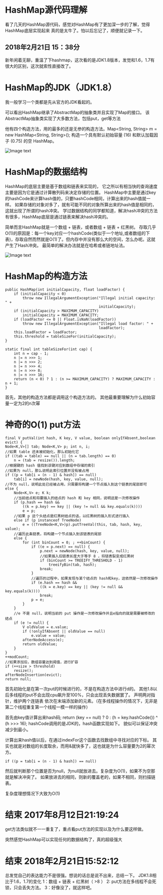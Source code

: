 # HashMap源代码理解

看了几天的HashMap源代码，感觉对HashMap有了更加深一步的了解，觉得HashMap底层实现起来
真的是太牛了。怕以后忘记了，顺便就记录一下。

## 2018年2月21日 15：38分

新年闲着无聊，重温了下hashmap，这次看的是JDK1.8版本，发觉和1.6，1.7有很大的区别，这次就索性直接改了。

# HashMap的JDK（JDK1.8）

我一般学习一个类都是先从官方的JDK看起的。

可以看出HashMap继承了AbstractMap的抽象类并且实现了Map的接口。
该AbstractMap抽象类实现了大多数方法，包括put，get等方法

他有四个构造方法，用的最多的还是无参的构造方法。Map<String, String> m = new HashMap<String, String>(); 构造一个具有默认初始容量 (16) 和默认加载因子 (0.75) 的空 HashMap。

![Image text](https://github.com/wenbochang888/JDK/blob/master/img/HashMapJdk.png)



# HashMap的数据结构

HashMap的底层主要是基于数组和链表来实现的，
它之所以有相当快的查询速度主要是因为它是通过计算散列码来决定存储的位置。
HashMap中主要是通过key的hashCode来计算hash值的，只要hashCode相同，计算出来的hash值就一样。
如果存储的对象对多了，就有可能不同的对象所算出来的hash值是相同的，这就出现了所谓的hash冲突。
学过数据结构的同学都知道，解决hash冲突的方法有很多，HashMap底层是通过链表来解决hash冲突的。

简单而言HashMap就是一个数组 + 链表，或者数组 + 链表 + 红黑树。
存取几乎O(1)的原因是：每一个key对应一个hashCode(类似于一个地址,或者数组的下表)，存取自然而然就是O(1)了。但内存中并没有那么大的空间，怎么办呢。这就产生了Hash冲突。
最简单的解决办法就是在哈希或者链地址法。

![Image text](https://github.com/wenbochang888/JDK/blob/master/img/HashMapStruct8.png)

# HashMap的构造方法

    public HashMap(int initialCapacity, float loadFactor) {
        if (initialCapacity < 0)
            throw new IllegalArgumentException("Illegal initial capacity: " +
                                               initialCapacity);
        if (initialCapacity > MAXIMUM_CAPACITY)
            initialCapacity = MAXIMUM_CAPACITY;
        if (loadFactor <= 0 || Float.isNaN(loadFactor))
            throw new IllegalArgumentException("Illegal load factor: " +
                                               loadFactor);
        this.loadFactor = loadFactor;
        this.threshold = tableSizeFor(initialCapacity);
    }

    static final int tableSizeFor(int cap) {
        int n = cap - 1;
        n |= n >>> 1;
        n |= n >>> 2;
        n |= n >>> 4;
        n |= n >>> 8;
        n |= n >>> 16;
        return (n < 0) ? 1 : (n >= MAXIMUM_CAPACITY) ? MAXIMUM_CAPACITY : n + 1;
    }

首先，其他的构造方法都是调用这个构造方法的。
其他最重要理解为什么初始容量一定为2的n次幂

# 神奇的O(1) put方法

    final V putVal(int hash, K key, V value, boolean onlyIfAbsent,boolean evict) {
    Node<K,V>[] tab; Node<K,V> p; int n, i;
    //如果 table 还未被初始化，那么初始化它
    if ((tab = table) == null || (n = tab.length) == 0)
        n = (tab = resize()).length;
    //根据键的 hash 值找到该键对应到数组中存储的索引
    //如果为 null，那么说明此索引位置并没有被占用
    if ((p = tab[i = (n - 1) & hash]) == null)
        tab[i] = newNode(hash, key, value, null);
    //不为 null，说明此处已经被占用，只需要将构建一个节点插入到这个链表的尾部即可
    else {
        Node<K,V> e; K k;
        //当前结点和将要插入的结点的 hash 和 key 相同，说明这是一次修改操作
        if (p.hash == hash &&
            ((k = p.key) == key || (key != null && key.equals(k))))
            e = p;
        //如果 p 这个头结点是红黑树结点的话，以红黑树的插入形式进行插入
        else if (p instanceof TreeNode)
            e = ((TreeNode<K,V>)p).putTreeVal(this, tab, hash, key, value);
        //遍历此条链表，将构建一个节点插入到该链表的尾部
        else {
            for (int binCount = 0; ; ++binCount) {
                if ((e = p.next) == null) {
                    p.next = newNode(hash, key, value, null);
                    //如果插入后链表长度大于等于 8 ，将链表裂变成红黑树
                    if (binCount >= TREEIFY_THRESHOLD - 1)
                        treeifyBin(tab, hash);
                    break;
                }
                //遍历的过程中，如果发现与某个结点的 hash和key，这依然是一次修改操作 
                if (e.hash == hash &&
                    ((k = e.key) == key || (key != null && key.equals(k))))
                    break;
                p = e;
            }
        }
        //e 不是 null，说明当前的 put 操作是一次修改操作并且e指向的就是需要被修改的结点
        if (e != null) { 
            V oldValue = e.value;
            if (!onlyIfAbsent || oldValue == null)
                e.value = value;
            afterNodeAccess(e);
            return oldValue;
        }
    }
    ++modCount;
    //如果添加后，数组容量达到阈值，进行扩容
    if (++size > threshold)
        resize();
    afterNodeInsertion(evict);
    return null;

首先初始化是在第一次put的时候进行的，不是在构造方法中进行d的。
其他1.8以后多线程的put不会出现cpu飙升至100%，只会出现丢失数据罢了。
声明两对指针，维护两个连链表
依次在末端添加新的元素。（在多线程操作的情况下，无非是第二个线程重复第一个线程一模一样的操作）

首先由key值计算出来hash码; 
    return (key == null) ? 0 : (h = key.hashCode()) ^ (h >>> 16);
hashCode调用的是JDK的，hash函数实现如下。
貌似可以保证冲突减少到最小。

计算出来hash值以后，在通过indexFor这个函数去找数组中寻找对应的下标。
其实也就是对数组的长度取余，而用&就快多了，这也就是为什么容量要为2的幂次方。

    if ((p = tab[i = (n - 1) & hash]) == null)

然后就判断那个位置是否为null，为null就放进去。复杂度为O(1)，如果不为空那就是解决冲突了。
如果放进去的相同，则新的覆盖老的，如果不相同，则扫描链表。

复杂度理想情况下大致为O(1)

# 结束 2017年8月12日21:19:24

get方法类似就不一一重复了，重点看put方法的实现以及为什么要这样做。

突然感觉HashMap可以实现任何的数据结构了，真的超级强大


# 结束 2018年2月21日15:52:12

总发觉自己的表达能力不是很强。想说的话总是说不出来，总结一下。
JDK1.8相比于1.6，1.7的变化
1：数组 + 链表 + 红黑树（ >8 ）
2: put方法在多线程不会死锁，只会丢失方法。
3：好像没了，就这样吧。

